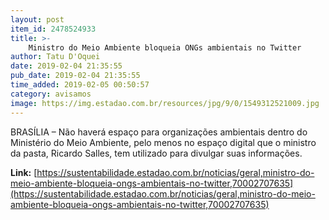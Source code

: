 ```yaml
---
layout: post
item_id: 2478524933
title: >-
    Ministro do Meio Ambiente bloqueia ONGs ambientais no Twitter
author: Tatu D'Oquei
date: 2019-02-04 21:35:55
pub_date: 2019-02-04 21:35:55
time_added: 2019-02-05 00:50:57
category: avisamos
image: https://img.estadao.com.br/resources/jpg/9/0/1549312521009.jpg
---
```


BRASÍLIA – Não haverá espaço para organizações ambientais dentro do Ministério do Meio Ambiente, pelo menos no espaço digital que o ministro da pasta, Ricardo Salles, tem utilizado para divulgar suas informações.

**Link:** [https://sustentabilidade.estadao.com.br/noticias/geral,ministro-do-meio-ambiente-bloqueia-ongs-ambientais-no-twitter,70002707635](https://sustentabilidade.estadao.com.br/noticias/geral,ministro-do-meio-ambiente-bloqueia-ongs-ambientais-no-twitter,70002707635)

